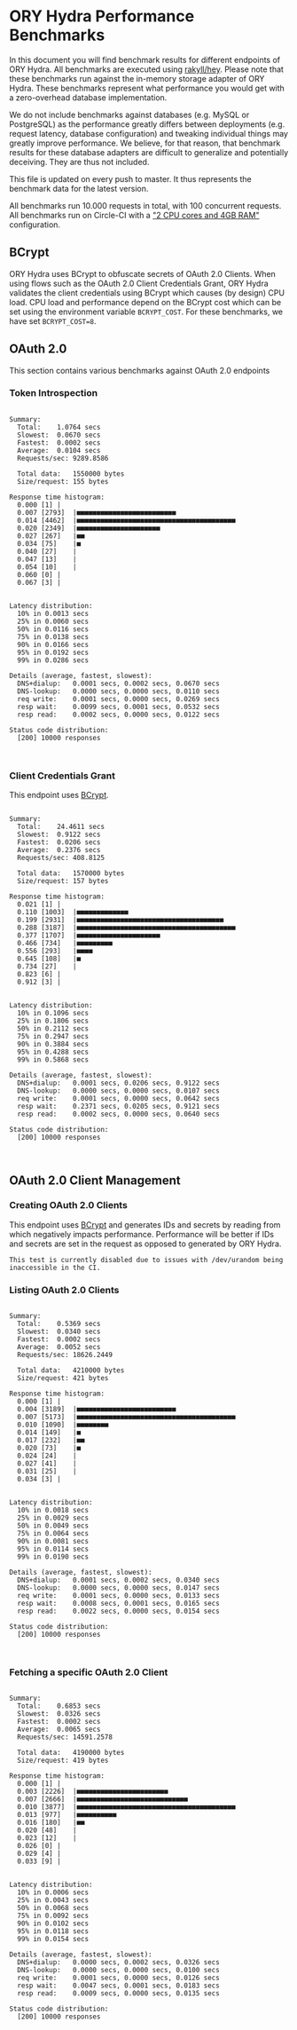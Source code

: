 # ORY Hydra Performance Benchmarks

In this document you will find benchmark results for different endpoints of ORY Hydra. All benchmarks are executed
using [rakyll/hey](https://github.com/rakyll/hey). Please note that these benchmarks run against the in-memory storage
adapter of ORY Hydra. These benchmarks represent what performance you would get with a zero-overhead database implementation.

We do not include benchmarks against databases (e.g. MySQL or PostgreSQL) as the performance greatly differs between
deployments (e.g. request latency, database configuration) and tweaking individual things may greatly improve performance.
We believe, for that reason, that benchmark results for these database adapters are difficult to generalize and potentially
deceiving. They are thus not included.

This file is updated on every push to master. It thus represents the benchmark data for the latest version.

All benchmarks run 10.000 requests in total, with 100 concurrent requests. All benchmarks run on Circle-CI with a
["2 CPU cores and 4GB RAM"](https://support.circleci.com/hc/en-us/articles/360000489307-Why-do-my-tests-take-longer-to-run-on-CircleCI-than-locally-)
configuration.

## BCrypt

ORY Hydra uses BCrypt to obfuscate secrets of OAuth 2.0 Clients. When using flows such as the OAuth 2.0 Client Credentials
Grant, ORY Hydra validates the client credentials using BCrypt which causes (by design) CPU load. CPU load and performance
depend on the BCrypt cost which can be set using the environment variable `BCRYPT_COST`. For these benchmarks,
we have set `BCRYPT_COST=8`.

## OAuth 2.0

This section contains various benchmarks against OAuth 2.0 endpoints

### Token Introspection

```

Summary:
  Total:	1.0764 secs
  Slowest:	0.0670 secs
  Fastest:	0.0002 secs
  Average:	0.0104 secs
  Requests/sec:	9289.8586
  
  Total data:	1550000 bytes
  Size/request:	155 bytes

Response time histogram:
  0.000 [1]	|
  0.007 [2793]	|■■■■■■■■■■■■■■■■■■■■■■■■■
  0.014 [4462]	|■■■■■■■■■■■■■■■■■■■■■■■■■■■■■■■■■■■■■■■■
  0.020 [2349]	|■■■■■■■■■■■■■■■■■■■■■
  0.027 [267]	|■■
  0.034 [75]	|■
  0.040 [27]	|
  0.047 [13]	|
  0.054 [10]	|
  0.060 [0]	|
  0.067 [3]	|


Latency distribution:
  10% in 0.0013 secs
  25% in 0.0060 secs
  50% in 0.0116 secs
  75% in 0.0138 secs
  90% in 0.0166 secs
  95% in 0.0192 secs
  99% in 0.0286 secs

Details (average, fastest, slowest):
  DNS+dialup:	0.0001 secs, 0.0002 secs, 0.0670 secs
  DNS-lookup:	0.0000 secs, 0.0000 secs, 0.0110 secs
  req write:	0.0001 secs, 0.0000 secs, 0.0269 secs
  resp wait:	0.0099 secs, 0.0001 secs, 0.0532 secs
  resp read:	0.0002 secs, 0.0000 secs, 0.0122 secs

Status code distribution:
  [200]	10000 responses



```

### Client Credentials Grant

This endpoint uses [BCrypt](#bcrypt).

```

Summary:
  Total:	24.4611 secs
  Slowest:	0.9122 secs
  Fastest:	0.0206 secs
  Average:	0.2376 secs
  Requests/sec:	408.8125
  
  Total data:	1570000 bytes
  Size/request:	157 bytes

Response time histogram:
  0.021 [1]	|
  0.110 [1003]	|■■■■■■■■■■■■■
  0.199 [2931]	|■■■■■■■■■■■■■■■■■■■■■■■■■■■■■■■■■■■■■
  0.288 [3187]	|■■■■■■■■■■■■■■■■■■■■■■■■■■■■■■■■■■■■■■■■
  0.377 [1707]	|■■■■■■■■■■■■■■■■■■■■■
  0.466 [734]	|■■■■■■■■■
  0.556 [293]	|■■■■
  0.645 [108]	|■
  0.734 [27]	|
  0.823 [6]	|
  0.912 [3]	|


Latency distribution:
  10% in 0.1096 secs
  25% in 0.1806 secs
  50% in 0.2112 secs
  75% in 0.2947 secs
  90% in 0.3884 secs
  95% in 0.4288 secs
  99% in 0.5868 secs

Details (average, fastest, slowest):
  DNS+dialup:	0.0001 secs, 0.0206 secs, 0.9122 secs
  DNS-lookup:	0.0000 secs, 0.0000 secs, 0.0107 secs
  req write:	0.0001 secs, 0.0000 secs, 0.0642 secs
  resp wait:	0.2371 secs, 0.0205 secs, 0.9121 secs
  resp read:	0.0002 secs, 0.0000 secs, 0.0640 secs

Status code distribution:
  [200]	10000 responses



```

## OAuth 2.0 Client Management

### Creating OAuth 2.0 Clients

This endpoint uses [BCrypt](#bcrypt) and generates IDs and secrets by reading from  which negatively impacts
performance. Performance will be better if IDs and secrets are set in the request as opposed to generated by ORY Hydra.

```
This test is currently disabled due to issues with /dev/urandom being inaccessible in the CI.
```

### Listing OAuth 2.0 Clients

```

Summary:
  Total:	0.5369 secs
  Slowest:	0.0340 secs
  Fastest:	0.0002 secs
  Average:	0.0052 secs
  Requests/sec:	18626.2449
  
  Total data:	4210000 bytes
  Size/request:	421 bytes

Response time histogram:
  0.000 [1]	|
  0.004 [3189]	|■■■■■■■■■■■■■■■■■■■■■■■■■
  0.007 [5173]	|■■■■■■■■■■■■■■■■■■■■■■■■■■■■■■■■■■■■■■■■
  0.010 [1090]	|■■■■■■■■
  0.014 [149]	|■
  0.017 [232]	|■■
  0.020 [73]	|■
  0.024 [24]	|
  0.027 [41]	|
  0.031 [25]	|
  0.034 [3]	|


Latency distribution:
  10% in 0.0018 secs
  25% in 0.0029 secs
  50% in 0.0049 secs
  75% in 0.0064 secs
  90% in 0.0081 secs
  95% in 0.0114 secs
  99% in 0.0190 secs

Details (average, fastest, slowest):
  DNS+dialup:	0.0001 secs, 0.0002 secs, 0.0340 secs
  DNS-lookup:	0.0000 secs, 0.0000 secs, 0.0147 secs
  req write:	0.0001 secs, 0.0000 secs, 0.0133 secs
  resp wait:	0.0008 secs, 0.0001 secs, 0.0165 secs
  resp read:	0.0022 secs, 0.0000 secs, 0.0154 secs

Status code distribution:
  [200]	10000 responses



```

### Fetching a specific OAuth 2.0 Client

```

Summary:
  Total:	0.6853 secs
  Slowest:	0.0326 secs
  Fastest:	0.0002 secs
  Average:	0.0065 secs
  Requests/sec:	14591.2578
  
  Total data:	4190000 bytes
  Size/request:	419 bytes

Response time histogram:
  0.000 [1]	|
  0.003 [2226]	|■■■■■■■■■■■■■■■■■■■■■■■
  0.007 [2666]	|■■■■■■■■■■■■■■■■■■■■■■■■■■■■
  0.010 [3877]	|■■■■■■■■■■■■■■■■■■■■■■■■■■■■■■■■■■■■■■■■
  0.013 [977]	|■■■■■■■■■■
  0.016 [180]	|■■
  0.020 [48]	|
  0.023 [12]	|
  0.026 [0]	|
  0.029 [4]	|
  0.033 [9]	|


Latency distribution:
  10% in 0.0006 secs
  25% in 0.0043 secs
  50% in 0.0068 secs
  75% in 0.0092 secs
  90% in 0.0102 secs
  95% in 0.0118 secs
  99% in 0.0154 secs

Details (average, fastest, slowest):
  DNS+dialup:	0.0000 secs, 0.0002 secs, 0.0326 secs
  DNS-lookup:	0.0000 secs, 0.0000 secs, 0.0100 secs
  req write:	0.0001 secs, 0.0000 secs, 0.0126 secs
  resp wait:	0.0047 secs, 0.0001 secs, 0.0183 secs
  resp read:	0.0009 secs, 0.0000 secs, 0.0135 secs

Status code distribution:
  [200]	10000 responses



```
